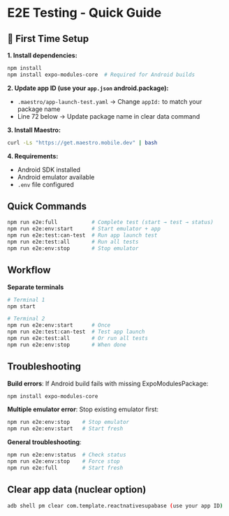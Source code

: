 # E2E Testing - Quick Guide

## 🚀 First Time Setup

**1. Install dependencies:**

```bash
npm install
npm install expo-modules-core  # Required for Android builds
```

**2. Update app ID (use your `app.json` android.package):**

- `.maestro/app-launch-test.yaml` → Change `appId:` to match your package name
- Line 72 below → Update package name in clear data command

**3. Install Maestro:**

```bash
curl -Ls "https://get.maestro.mobile.dev" | bash
```

**4. Requirements:**

- Android SDK installed
- Android emulator available
- `.env` file configured

## Quick Commands

```bash
npm run e2e:full           # Complete test (start → test → status)
npm run e2e:env:start      # Start emulator + app
npm run e2e:test:can-test  # Run app launch test
npm run e2e:test:all       # Run all tests
npm run e2e:env:stop       # Stop emulator
```

## Workflow

**Separate terminals**

```bash
# Terminal 1
npm start

# Terminal 2
npm run e2e:env:start      # Once
npm run e2e:test:can-test  # Test app launch
npm run e2e:test:all       # Or run all tests
npm run e2e:env:stop       # When done
```

## Troubleshooting

**Build errors**: If Android build fails with missing ExpoModulesPackage:

```bash
npm install expo-modules-core
```

**Multiple emulator error**: Stop existing emulator first:

```bash
npm run e2e:env:stop    # Stop emulator
npm run e2e:env:start   # Start fresh
```

**General troubleshooting**:

```bash
npm run e2e:env:status  # Check status
npm run e2e:env:stop    # Force stop
npm run e2e:full        # Start fresh
```

## Clear app data (nuclear option)

```bash
adb shell pm clear com.template.reactnativesupabase (use your app ID)
```
